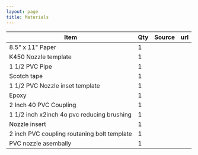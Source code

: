 ```yaml
---
layout: page
title: Materials
---
```





|Item|Qty|Source|url|
|---|---|---|---|
|8.5" x 11" Paper|1|| |
|K450 Nozzle template|1|| |
|1 1/2 PVC Pipe|1|| |
|Scotch tape|1|| |
|1 1/2 PVC Nozzle inset template|1| |
|Epoxy|1| |
|2 Inch 40 PVC Coupling|1| |
|1 1/2 inch x2inch 4o pvc reducing brushing|1| |
|Nozzle insert|1| |
|2 inch PVC coupling routaning bolt template|1| |
|PVC nozzle asembally|1| |
